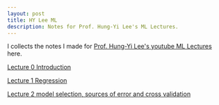 ```yaml
---
layout: post
title: HY Lee ML
description: Notes for Prof. Hung-Yi Lee's ML Lectures.
---
```


I collects the notes I made for [Prof. Hung-Yi Lee's youtube ML Lectures](https://youtube.com/playlist?list=PLJV_el3uVTsPy9oCRY30oBPNLCo89yu49) here.

[Lecture 0 Introduction](https://baliuzeger.github.io/sjl/blog/2021/HYL_ML_00/)

[Lecture 1 Regression](https://baliuzeger.github.io/sjl/blog/2021/HYL_ML_01/)

[Lecture 2 model selection, sources of error and cross validation](https://baliuzeger.github.io/sjl/blog/2021/HYL_ML_02/)

